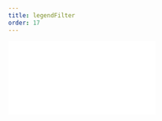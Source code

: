 ```yaml
---
title: legendFilter
order: 17
---
```


<embed src="@/docs/manual/core/interaction/legendFilter.zh.md"></embed>
